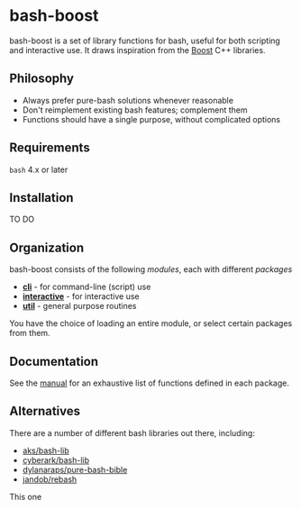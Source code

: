 # bash-boost

bash-boost is a set of library functions for bash, useful for both scripting and interactive use. It draws inspiration from the [Boost](https://boost.org) C++ libraries.

## Philosophy

- Always prefer pure-bash solutions whenever reasonable
- Don't reimplement existing bash features; complement them
- Functions should have a single purpose, without complicated options

## Requirements

`bash` 4.x or later

## Installation

TO DO

## Organization

bash-boost consists of the following _modules_, each with different _packages_

- [**cli**](src/cli) - for command-line (script) use
- [**interactive**](src/interactive) - for interactive use
- [**util**](src/util) - general purpose routines

You have the choice of loading an entire module, or select certain packages from them.

## Documentation

See the [manual](src/MANUAL.md) for an exhaustive list of functions defined in each package.

## Alternatives

There are a number of different bash libraries out there, including:

- [aks/bash-lib](https://github.com/aks/bash-lib)
- [cyberark/bash-lib](https://github.com/cyberark/bash-lib)
- [dylanaraps/pure-bash-bible](https://github.com/dylanaraps/pure-bash-bible)
- [jandob/rebash](https://github.com/jandob/rebash)

This one 